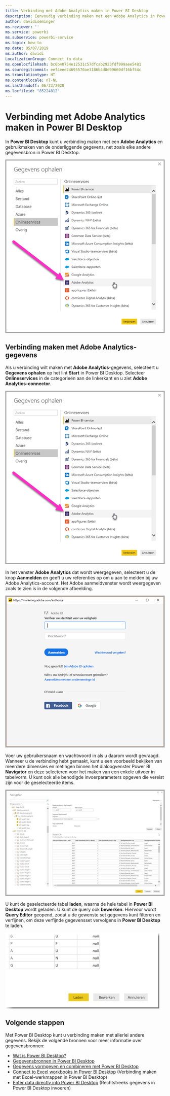 ```yaml
---
title: Verbinding met Adobe Analytics maken in Power BI Desktop
description: Eenvoudig verbinding maken met een Adobe Analytics in Power BI Desktop en deze gebruiken
author: davidiseminger
ms.reviewer: ''
ms.service: powerbi
ms.subservice: powerbi-service
ms.topic: how-to
ms.date: 05/07/2019
ms.author: davidi
LocalizationGroup: Connect to data
ms.openlocfilehash: bc6b40754e12531c57dfcab2923fdf999aee5481
ms.sourcegitcommit: eef4eee24695570ae3186b4d8d99660df16bf54c
ms.translationtype: HT
ms.contentlocale: nl-NL
ms.lasthandoff: 06/23/2020
ms.locfileid: "85224812"
---
```

# <a name="connect-to-adobe-analytics-in-power-bi-desktop"></a>Verbinding met Adobe Analytics maken in Power BI Desktop 
In **Power BI Desktop** kunt u verbinding maken met een **Adobe Analytics** en gebruikmaken van de onderliggende gegevens, net zoals elke andere gegevensbron in Power BI Desktop. 

![Gegevens ophalen uit Adobe Analytics](media/desktop-connect-adobe-analytics/connect-adobe-analytics_01.png)

## <a name="connect-to-adobe-analytics-data"></a>Verbinding maken met Adobe Analytics-gegevens
Als u verbinding wilt maken met **Adobe Analytics**-gegevens, selecteert u **Gegevens ophalen** op het lint **Start** in Power BI Desktop. Selecteer **Onlineservices** in de categorieën aan de linkerkant en u ziet **Adobe Analytics-connector**.

![Gegevens ophalen uit Adobe Analytics](media/desktop-connect-adobe-analytics/connect-adobe-analytics_01.png)

In het venster **Adobe Analytics** dat wordt weergegeven, selecteert u de knop **Aanmelden** en geeft u uw referenties op om u aan te melden bij uw Adobe Analytics-account. Het Adobe aanmeldvenster wordt weergegeven zoals te zien is in de volgende afbeelding.

![Meld u aan bij Adobe Analytics](media/desktop-connect-adobe-analytics/connect-adobe-analytics_03.png)

Voer uw gebruikersnaam en wachtwoord in als u daarom wordt gevraagd. Wanneer u de verbinding hebt gemaakt, kunt u een voorbeeld bekijken van meerdere dimensies en metingen binnen het dialoogvenster Power BI **Navigator** en deze selecteren voor het maken van een enkele uitvoer in tabelvorm. U kunt ook alle benodigde invoerparameters opgeven die vereist zijn voor de geselecteerde items. 

![Gegevens met behulp van Navigator selecteren](media/desktop-connect-adobe-analytics/connect-adobe-analytics_04.png)

U kunt de geselecteerde tabel **laden**, waarna de hele tabel in **Power BI Desktop** wordt geladen. U kunt de query ook **bewerken**. Hiervoor wordt **Query Editor** geopend, zodat u de gewenste set gegevens kunt filteren en verfijnen, om deze verfijnde gegevensset vervolgens in **Power BI Desktop** te laden.

![Gegevens laden of bewerken in Navigator](media/desktop-connect-adobe-analytics/connect-adobe-analytics_05.png)


## <a name="next-steps"></a>Volgende stappen
Met Power BI Desktop kunt u verbinding maken met allerlei andere gegevens. Bekijk de volgende bronnen voor meer informatie over gegevensbronnen:

* [Wat is Power BI Desktop?](../fundamentals/desktop-what-is-desktop.md)
* [Gegevensbronnen in Power BI Desktop](desktop-data-sources.md)
* [Gegevens vormgeven en combineren met Power BI Desktop](desktop-shape-and-combine-data.md)
* [Connect to Excel workbooks in Power BI Desktop](desktop-connect-excel.md) (Verbinding maken met Excel-werkmappen in Power BI Desktop)   
* [Enter data directly into Power BI Desktop](desktop-enter-data-directly-into-desktop.md) (Rechtstreeks gegevens in Power BI Desktop invoeren)   
